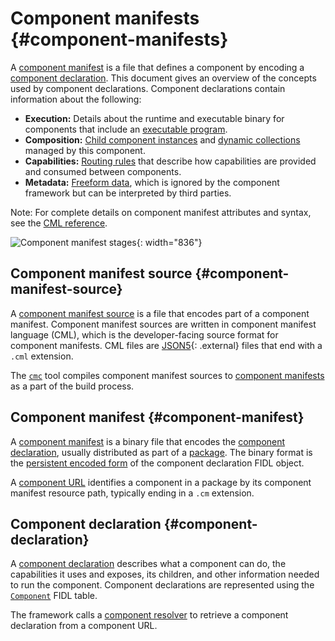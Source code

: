 # Component manifests {#component-manifests}

A [component manifest](#component-manifest) is a file that defines a component
by encoding a [component declaration](#component-declaration). This document
gives an overview of the concepts used by component declarations.
Component declarations contain information about the following:

-   **Execution:** Details about the runtime and executable binary for
    components that include an [executable program][manifest-program].
-   **Composition:** [Child component instances][doc-children]
    and [dynamic collections][doc-collections] managed by this component.
-   **Capabilities:** [Routing rules][doc-capabilities] that describe how
    capabilities are provided and consumed between components.
-   **Metadata:** [Freeform data][manifest-facet], which is ignored by the
    component framework but can be interpreted by third parties.

Note: For complete details on component manifest attributes and syntax, see the
[CML reference](https://fuchsia.dev/reference/cml).

![Component manifest stages](images/component-manifest.png){: width="836"}

## Component manifest source {#component-manifest-source}

A [component manifest source][glossary.component manifest source] is a file that
encodes part of a component manifest. Component manifest sources are written in
component manifest language (CML), which is the developer-facing source format
for component manifests. CML files are [JSON5][json5-external]{: .external}
files that end with a `.cml` extension.

The [`cmc`][src-cmc] tool compiles component manifest sources to
[component manifests](#component-manifest) as a part of the build process.

## Component manifest {#component-manifest}

A [component manifest][glossary.component manifest] is a binary file that
encodes the [component declaration](#component-declaration), usually distributed
as part of a [package][glossary.package]. The binary format is the
[persistent encoded form][fidl-wire-encoded] of the component declaration FIDL
object.

A [component URL][doc-component-url] identifies a component in a package by its
component manifest resource path, typically ending in a `.cm` extension.

## Component declaration {#component-declaration}

A [component declaration][glossary.component declaration] describes what a
component can do, the capabilities it uses and exposes, its children, and other
information needed to run the component. Component declarations are represented
using the [`Component`][fidl-component-decl] FIDL table.

The framework calls a [component resolver][capability-resolver] to retrieve a
component declaration from a component URL.

[capability-resolver]: /docs/concepts/components/v2/capabilities/resolvers.md
[capability-runner]: /docs/concepts/components/v2/capabilities/runners.md
[doc-children]: /docs/concepts/components/v2/realms.md#child-component-instances
[doc-capabilities]: /docs/concepts/components/v2/capabilities/README.md
[doc-collections]: /docs/concepts/components/v2/realms.md#collections
[doc-component-url]: /docs/concepts/components/v2/identifiers.md#component-urls
[doc-environments]: /docs/concepts/components/v2/environments.md
[fidl-component-decl]: https://fuchsia.dev/reference/fidl/fuchsia.component.decl#Component
[fidl-wire-encoded]: /docs/reference/fidl/language/wire-format/README.md#dual-forms
[glossary.component declaration]: /docs/glossary/README.md#component-declaration
[glossary.component manifest]: /docs/glossary/README.md#component-manifest
[glossary.component manifest source]: /docs/glossary/README.md#component-manifest-source
[glossary.package]: /docs/glossary/README.md#package
[json5-external]: https://json5.org/
[manifest-program]: https://fuchsia.dev/reference/cml#program
[manifest-facet]: https://fuchsia.dev/reference/cml#facets
[src-cmc]: /tools/cmc
